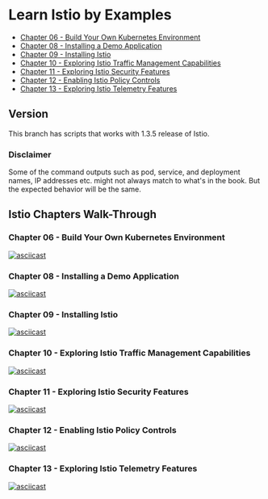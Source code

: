 # Learn Istio by Examples

- [Chapter 06 - Build Your Own Kubernetes Environment](https://github.com/servicemeshbook/byok)
- [Chapter 08 - Installing a Demo Application](/demo-application.md)
- [Chapter 09 - Installing Istio](/Install-Istio.md)
- [Chapter 10 - Exploring Istio Traffic Management Capabilities](/scripts/01-traffic-management)
- [Chapter 11 - Exploring Istio Security Features](/scripts/02-security)
- [Chapter 12 - Enabling Istio Policy Controls](/scripts/03-policies)
- [Chapter 13 - Exploring Istio Telemetry Features](/scripts/04-telemetry)

## Version

This branch has scripts that works with 1.3.5 release of Istio.

### Disclaimer 

Some of the command outputs such as pod, service, and deployment names, IP addresses etc. might not always match to what's in the book. But the expected behavior will be the same. 

## Istio Chapters Walk-Through

### Chapter 06 - Build Your Own Kubernetes Environment

[![asciicast](https://asciinema.org/a/310461.svg)](https://asciinema.org/a/310461)

### Chapter 08 - Installing a Demo Application

[![asciicast](https://asciinema.org/a/271885.svg)](https://asciinema.org/a/271885)

### Chapter 09 - Installing Istio

[![asciicast](https://asciinema.org/a/310475.svg)](https://asciinema.org/a/310475)

### Chapter 10 - Exploring Istio Traffic Management Capabilities

[![asciicast](https://asciinema.org/a/272185.svg)](https://asciinema.org/a/272185)

### Chapter 11 - Exploring Istio Security Features

[![asciicast](https://asciinema.org/a/274085.svg)](https://asciinema.org/a/274085)

### Chapter 12 - Enabling Istio Policy Controls

[![asciicast](https://asciinema.org/a/274742.svg)](https://asciinema.org/a/274742)

### Chapter 13 - Exploring Istio Telemetry Features

[![asciicast](https://asciinema.org/a/274741.svg)](https://asciinema.org/a/274741)
